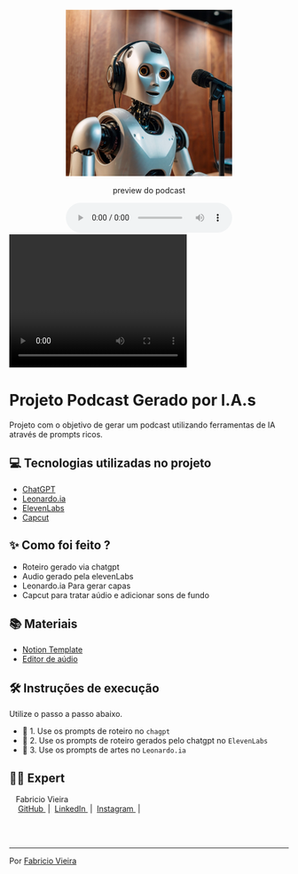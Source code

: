<p align="center">
<img 
    src="./assets/robot_podcast"
    width="300"
/>
</p>

<p align="center">
    preview do podcast
</p>

<div align="center">
    <audio src="output/conteudo.mp3" controls title="Podcast editado"></audio>
</div>

<video width="320" height="240" controls>
  <source src="./output/podcast-ap01" type="video/mp4">
</video>

# Projeto Podcast Gerado por I.A.s

Projeto com o objetivo de gerar um podcast utilizando ferramentas de IA através de prompts ricos.

## 💻 Tecnologias utilizadas no projeto

- [ChatGPT](https://chat.openai.com/) 
- [Leonardo.ia](https://leonardo.ai/)
- [ElevenLabs](https://beta.elevenlabs.io/)
- [Capcut](https://www.capcut.com/pt-br/)

## ✨ Como foi feito ?

- Roteiro gerado via chatgpt
- Audio gerado pela elevenLabs
- Leonardo.ia Para gerar capas
- Capcut para tratar aúdio e adicionar sons de fundo

## 📚 Materiais
- [Notion Template](https://www.notion.so/PodCast-IA-6ea5baac1f364ffba81176e93760cea4)
- [Editor de aúdio](https://www.capcut.com/editor?from_page=landing_page&__action_from=picture_V%C3%ADdeos%20profissionais%20em%20minutos,%20n%C3%A3o%20em%20horas.)


## 🛠️ Instruções de execução

Utilize o passo a passo abaixo.

- 🤖 1. Use os prompts de roteiro no `chagpt`
- 🤖 2. Use os prompts de roteiro gerados pelo chatgpt no  `ElevenLabs`
- 🤖 3. Use os prompts de artes no `Leonardo.ia`

## 👨‍💻 Expert

<p>
    <p>&nbsp&nbsp&nbspFabricio Vieira<br>
    &nbsp&nbsp&nbsp
    <a 
        href="https://github.com/vieira-fabricio">
        GitHub
    </a>
    &nbsp;|&nbsp;
    <a 
        href="www.linkedin.com/in/vieira-fabricio/">
        LinkedIn
    </a>
    &nbsp;|&nbsp;
    <a 
        href="https://www.instagram.com/diar.iodev/">
        Instagram
    </a>
    &nbsp;|&nbsp;</p>
</p>
<br/><br/>
<p>

---

Por [Fabricio Vieira](https://github.com/vieira-fabricio)
